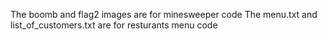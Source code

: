 The boomb and flag2 images are for minesweeper code
The menu.txt and list_of_customers.txt are for resturants menu code
